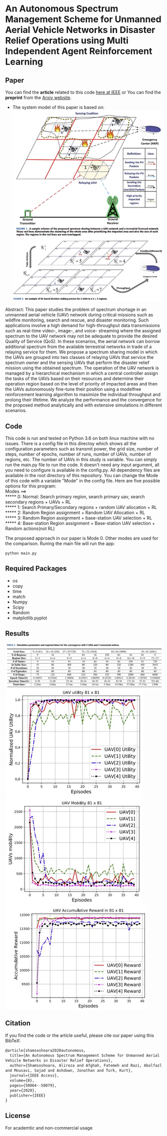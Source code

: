 # An Autonomous Spectrum Management Scheme for Unmanned Aerial Vehicle Networks in Disaster Relief Operations using Multi Independent Agent Reinforcement Learning

## Paper
You can find the **article** related to this code [here at IEEE](https://ieeexplore.ieee.org/abstract/document/9046033) or
You can find the **preprint** from the [Arxiv website](https://arxiv.org/pdf/1911.11343.pdf).

* The system model of this paper is based on:
![Alt text](/images/system.JPG)
![Alt text](/images/system2.JPG)

Abstract: This paper studies the problem of spectrum shortage in an unmanned aerial vehicle (UAV) network during critical missions such as wildfire monitoring, search and rescue, and disaster monitoring. Such applications involve a high demand for high-throughput data transmissions such as real-time video-, image-, and voice- streaming where the assigned spectrum to the UAV network may not be adequate to provide the desired Quality of Service (QoS). In these scenarios, the aerial network can borrow additional spectrum from the available terrestrial networks in trade of a relaying service for them. We propose a spectrum sharing model in which the UAVs are grouped into two classes of relaying UAVs that service the spectrum owner and the sensing UAVs that perform the disaster relief mission using the obtained spectrum. The operation of the UAV network is managed by a hierarchical mechanism in which a central controller assign the tasks of the UAVs based on their resources and determine their operation region based on the level of priority of impacted areas and then the UAVs autonomously fine-tune their position using a modelfree reinforcement learning algorithm to maximize the individual throughput and prolong their lifetime. We analyze the performance and the convergence for the proposed method analytically and with extensive simulations in different scenarios.

## Code
This code is run and tested on Python 3.6 on both linux machine with no issues. There is a config file in this directoy which shows all the configuration parameters such as transmit power, the grid size, number of steps, number of epochs, number of runs, number of UAVs, number of regions, etc. The number of UAVs in this study is variable. You can simply run the main.py file to run the code. It doesn't need any input argument, all you need to configure is available in the config.py. All dependency files are available in the root directory of this repository. You can change the Mode of this code with a variable "Mode" in the config file. Here are five possible options for this program:<br/>
  Modes ==> <br/>
  *****            0: Normal: Search primary region, search primary uav, search secondary regions + UAVs + RL<br/>
  *****            1: Search Primary/Secondary regions + random UAV allocation + RL<br/>
  *****            2: Random Region assignment + Random UAV Allocation + RL<br/>
  *****            3: Random Region assignment + base-station UAV selection + RL<br/>
  *****            4: Base-station Region assignment + Base-station UAV selection + Random actions(not RL)<br/>

The proposed approach in our paper is Mode 0. Other modes are used for the comparison. Runing the main file will run the app:

```
python main.py
```

## Required Packages
* os
* copy
* time
* match
* Numpy
* Scipy
* Random
* matplotlib.pyplot

## Results
![Alt text](/images/result1.JPG)
![Alt text](/images/result2.JPG)
![Alt text](/images/result3.JPG)
![Alt text](/images/result4.JPG)



## Citation
If you find the code or the article useful, please cite our paper using this BibTeX:
```
@article{shamsoshoara2020autonomous,
  title={An Autonomous Spectrum Management Scheme for Unmanned Aerial Vehicle Networks in Disaster Relief Operations},
  author={Shamsoshoara, Alireza and Afghah, Fatemeh and Razi, Abolfazl and Mousavi, Sajad and Ashdown, Jonathan and Turk, Kurt},
  journal={IEEE Access},
  volume={8},
  pages={58064--58079},
  year={2020},
  publisher={IEEE}
}
```

## License
For academtic and non-commercial usage 
